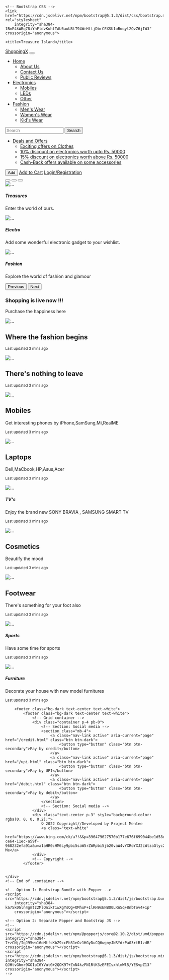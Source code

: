 <!doctype html>
<html lang="en">

<head>
    <!-- Required meta tags -->
    <meta charset="utf-8">
    <meta name="viewport" content="width=device-width, initial-scale=1">

    <!-- Bootstrap CSS -->
    <link href="https://cdn.jsdelivr.net/npm/bootstrap@5.1.3/dist/css/bootstrap.min.css" rel="stylesheet"
        integrity="sha384-1BmE4kWBq78iYhFldvKuhfTAU6auU8tT94WrHftjDbrCEXSU1oBoqyl2QvZ6jIW3" crossorigin="anonymous">

    <title>Treasure Island</title>
</head>

<body>
    <nav class="navbar navbar-expand-lg navbar-dark bg-dark">
        <!--Use dark and primary to have as given -->
        <div class="container-fluid">
            <a class="navbar-brand" href="#">ShoppingX</a>
            <button class="navbar-toggler" type="button" data-bs-toggle="collapse"
                data-bs-target="#navbarSupportedContent" aria-controls="navbarSupportedContent" aria-expanded="false"
                aria-label="Toggle navigation">
                <span class="navbar-toggler-icon"></span>
            </button>
            <div class="collapse navbar-collapse" id="navbarSupportedContent">
                <ul class="navbar-nav me-auto mb-2 mb-lg-0">
                    <li class="nav-item dropdown">
                        <a class="nav-link dropdown-toggle" href="#" id="navbarDropdown" role="button"
                            data-bs-toggle="dropdown" aria-expanded="false">
                            Home
                        </a>
                        <ul class="dropdown-menu" aria-labelledby="navbarDropdown">
                            <li><a class="dropdown-item" href="#">About Us</a></li>
                            <li><a class="dropdown-item" href="#">Contact Us</a></li>
                            <li><a class="dropdown-item" href="#">Public Reviews</a></li>
                        </ul>
                    </li>
                    <li class="nav-item dropdown">
                        <a class="nav-link dropdown-toggle" href="#" id="navbarDropdown" role="button"
                            data-bs-toggle="dropdown" aria-expanded="false">
                            Electronics
                        </a>
                        <ul class="dropdown-menu" aria-labelledby="navbarDropdown">
                            <li><a class="dropdown-item" href="#">Mobiles</a></li>
                            <li><a class="dropdown-item" href="#">LEDs</a></li>
                            <li><a class="dropdown-item" href="#">Other</a></li>
                        </ul>
                    </li>
                    <li class="nav-item dropdown">
                        <a class="nav-link dropdown-toggle" href="#" id="navbarDropdown" role="button"
                            data-bs-toggle="dropdown" aria-expanded="false">
                            Fashion
                        </a>
                        <ul class="dropdown-menu" aria-labelledby="navbarDropdown">
                            <li><a class="dropdown-item" href="#">Men's Wear</a></li>
                            <li><a class="dropdown-item" href="#">Women's Wear</a></li>
                            <li><a class="dropdown-item" href="#">Kid's Wear</a></li>
                        </ul>
                    </li>
                </ul>
                <form class="d-flex">
                    <input class="form-control me-2" type="search" placeholder="Search" aria-label="Search">
                    <button class="btn btn-outline-warning" type="submit">Search</button>
                </form>
                <ul class="navbar-nav me-auto mb-2 mb-lg-0">
                    <li class="nav-item dropdown">
                        <a class="nav-link dropdown-toggle" href="#" id="navbarDropdown" role="button"
                            data-bs-toggle="dropdown" aria-expanded="false">
                            Deals and Offers
                        </a>
                        <ul class="dropdown-menu" aria-labelledby="navbarDropdown">
                            <li><a class="dropdown-item" href="#">Exciting offers on Clothes</a></li>
                            <li><a class="dropdown-item" href="#">10% discount on electronics worth upto Rs. 50000</a>
                            </li>
                            <li><a class="dropdown-item" href="#">15% discount on electronics worth above Rs. 50000</a>
                            </li>
                            <li><a class="dropdown-item" href="#">Cash-Back offers available on some accessories</a>
                            </li>
                        </ul>
                    </li>
                </ul>
                <button type="button" class="btn btn-danger">Add</button>
                <a class="nav-link active" aria-current="page" href="#" class="btn btn-dark">Add to Cart</a>
                <a class="nav-link active" aria-current="page" href="/login.html" class="btn btn-dark">Login/Registration</a>
            </div>
        </div>
    </nav>
    <div id="carouselExampleCaptions" class="carousel slide" data-bs-ride="carousel">
        <div class="carousel-indicators">
            <button type="button" data-bs-target="#carouselExampleCaptions" data-bs-slide-to="0" class="active"
                aria-current="true" aria-label="Slide 1"></button>
            <button type="button" data-bs-target="#carouselExampleCaptions" data-bs-slide-to="1"
                aria-label="Slide 2"></button>
            <button type="button" data-bs-target="#carouselExampleCaptions" data-bs-slide-to="2"
                aria-label="Slide 3"></button>
        </div>
        <div class="carousel-inner">
            <div class="carousel-item active">
                <img src="https://source.unsplash.com/random/1400x300?mall" class="d-block w-100" alt="...">
                <div class="carousel-caption d-none d-md-block">
                    <h5>Treasures</h5>
                    <p>Enter the world of ours.</p>
                </div>
            </div>
            <div class="carousel-item">
                <img src="https://source.unsplash.com/random/1400x300?electronics" class="d-block w-100" alt="...">
                <div class="carousel-caption d-none d-md-block">
                    <h5>Electro</h5>
                    <p>Add some wonderful electronic gadget to your wishlist.</p>
                </div>
            </div>
            <div class="carousel-item">
                <img src="https://source.unsplash.com/random/1400x300?fashion" class="d-block w-100" alt="...">
                <div class="carousel-caption d-none d-md-block">
                    <h5>Fashion</h5>
                    <p>Explore the world of fashion and glamour</p>
                </div>
            </div>
        </div>
        <button class="carousel-control-prev" type="button" data-bs-target="#carouselExampleCaptions"
            data-bs-slide="prev">
            <span class="carousel-control-prev-icon" aria-hidden="true"></span>
            <span class="visually-hidden">Previous</span>
        </button>
        <button class="carousel-control-next" type="button" data-bs-target="#carouselExampleCaptions"
            data-bs-slide="next">
            <span class="carousel-control-next-icon" aria-hidden="true"></span>
            <span class="visually-hidden">Next</span>
        </button>
    </div>
    <div class="card text-center">
        <div class="card-body">
            <span class="badge bg-warning">
                <h3 class="card-title">Shopping is live now !!!</h3>
                <p class="card-text">Purchase the happiness here</p>
            </span>
        </div>
    </div>
    <div class="card-group">
        <div class="card">
            <img src="clothes2.jpg" class="card-img-top" alt="...">
            <div class="card-body">
                <h2 class="card-title">Where the fashion begins</h2>
                <p class="card-text"><small class="text-muted">Last updated 3 mins ago</small></p>
            </div>
        </div>
        <div class="card">
            <img src="clothes4.jpg" class="card-img-top" alt="...">
            <div class="card-body">
                <h2 class="card-title">There's nothing to leave </h2>
                <p class="card-text"><small class="text-muted">Last updated 3 mins ago</small></p>
            </div>
        </div>
    </div>
    <div class="card-group">
        <div class="card">
            <img src="phone.jpg" class="card-img-top" alt="...">
            <div class="card-body">
                <h2 class="card-title">Mobiles</h2>
                <p class="card-text">Get interesting phones by iPhone,SamSung,Mi,RealME</p>
                <p class="card-text"><small class="text-muted">Last updated 3 mins ago</small></p>
            </div>
        </div>
        <div class="card">
            <img src="laptop.jpg" class="card-img-top" alt="...">
            <div class="card-body">
                <h2 class="card-title">Laptops</h2>
                <p class="card-text">Dell,MaCbook,HP,Asus,Acer</p>
                <p class="card-text"><small class="text-muted">Last updated 3 mins ago</small></p>
            </div>
        </div>
        <div class="card">
            <img src="TV.jpg" class="card-img-top" alt="...">
            <div class="card-body">
                <h5 class="card-title">TV's</h5>
                <p class="card-text">Enjoy the brand new SONY BRAVIA , SAMSUNG SMART TV</p>
                <p class="card-text"><small class="text-muted">Last updated 3 mins ago</small></p>
            </div>
        </div>
    </div>
    <div class="card-group">
        <div class="card">
            <img src="cosmetics.jpg" class="card-img-top" alt="...">
            <div class="card-body">
                <h2 class="card-title">Cosmetics</h2>
                <p class="card-text">Beautify the mood</p>
                <p class="card-text"><small class="text-muted">Last updated 3 mins ago</small></p>
            </div>
        </div>
        <div class="card">
            <img src="footwear.jpg" class="card-img-top" alt="...">
            <div class="card-body">
                <h2 class="card-title">Footwear</h2>
                <p class="card-text">There's something for your foot also</p>
                <p class="card-text"><small class="text-muted">Last updated 3 mins ago</small></p>
            </div>
        </div>
        <div class="card">
            <img src="sports.jpg" class="card-img-top" alt="...">
            <div class="card-body">
                <h5 class="card-title">Sports</h5>
                <p class="card-text">Have some time for sports</p>
                <p class="card-text"><small class="text-muted">Last updated 3 mins ago</small></p>
            </div>
        </div>
        <div class="card">
            <img src="furniture.jpg" class="card-img-top" alt="...">
            <div class="card-body">
                <h5 class="card-title">Furniture</h5>
                <p class="card-text">Decorate your house with new model furnitures</p>
                <p class="card-text"><small class="text-muted">Last updated 3 mins ago</small></p>
            </div>
        </div>
    </div>
    <div class="container my-5">

        <footer class="bg-dark text-center text-white">
            <footer class="bg-dark text-center text-white">
                <!-- Grid container -->
                <div class="container p-4 pb-0">
                    <!-- Section: Social media -->
                    <section class="mb-4">
                        <a class="nav-link active" aria-current="page" href="/credit.html" class="btn btn-dark">
                            <button type="button" class="btn btn-secondary">Pay by credit</button>
                        </a>
                        <a class="nav-link active" aria-current="page" href="/upi.html" class="btn btn-dark">
                            <button type="button" class="btn btn-secondary">Pay by UPI</button>
                        </a>
                        <a class="nav-link active" aria-current="page" href="/debit.html" class="btn btn-dark">
                            <button type="button" class="btn btn-secondary">Pay by debit</button>
                        </a>
                    </section>
                    <!-- Section: Social media -->
                </div>
                <div class="text-center p-3" style="background-color: rgba(0, 0, 0, 0.2);">
                    © 2022 Copyright//Developed by Project Mentee
                    <a class="text-white"
                        href="https://www.bing.com/ck/a?!&&p=396479627570b177e676f699044be1d58ec50bac72986332d726855f500d9ad1JmltdHM9MTY1MTk2OTIwNCZpZ3VpZD1lYWY2ZmEyMy04M2M3LTQ4YjgtYWY0OC1iMDY2ZTRiYzQxNzEmaW5zaWQ9NTE3MQ&ptn=3&fclid=9b9bddce-ce64-11ec-a59f-968232efa91a&u=a1aHR0cHM6Ly9pbi5saW5rZWRpbi5jb20vaW4vYXRoYXJ2LWtzaGlyc2FnYXItYTA2MDJiMjMzP21zY2xraWQ9OWI5YmRkY2VjZTY0MTFlY2E1OWY5NjgyMzJlZmE5MWE&ntb=1">Reach Me</a>
                </div>
                <!-- Copyright -->
            </footer>


    </div>
    <!-- End of .container -->

    <!-- Option 1: Bootstrap Bundle with Popper -->
    <script src="https://cdn.jsdelivr.net/npm/bootstrap@5.1.3/dist/js/bootstrap.bundle.min.js"
        integrity="sha384-ka7Sk0Gln4gmtz2MlQnikT1wXgYsOg+OMhuP+IlRH9sENBO0LRn5q+8nbTov4+1p"
        crossorigin="anonymous"></script>

    <!-- Option 2: Separate Popper and Bootstrap JS -->
    <!--
    <script src="https://cdn.jsdelivr.net/npm/@popperjs/core@2.10.2/dist/umd/popper.min.js" integrity="sha384-7+zCNj/IqJ95wo16oMtfsKbZ9ccEh31eOz1HGyDuCQ6wgnyJNSYdrPa03rtR1zdB" crossorigin="anonymous"></script>
    <script src="https://cdn.jsdelivr.net/npm/bootstrap@5.1.3/dist/js/bootstrap.min.js" integrity="sha384-QJHtvGhmr9XOIpI6YVutG+2QOK9T+ZnN4kzFN1RtK3zEFEIsxhlmWl5/YESvpZ13" crossorigin="anonymous"></script>
    -->
</body>

</html>

